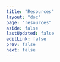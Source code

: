 ```yaml
---
title: "Resources"
layout: "doc"
page: "resources"
aside: false
lastUpdated: false
editLink: false
prev: false
next: false
---
```

